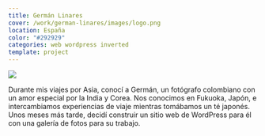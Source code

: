 ```yaml
---
title: Germán Linares
cover: /work/german-linares/images/logo.png
location: España
color: "#292929"
categories: web wordpress inverted
template: project
---
```


![](/work/german-linares/images/1.png)

Durante mis viajes por Asia, conocí a Germán, un fotógrafo colombiano con un amor especial por la India y Corea. Nos conocimos en Fukuoka, Japón, e intercambiamos experiencias de viaje mientras tomábamos un té japonés. Unos meses más tarde, decidí construir un sitio web de WordPress para él con una galería de fotos para su trabajo.
